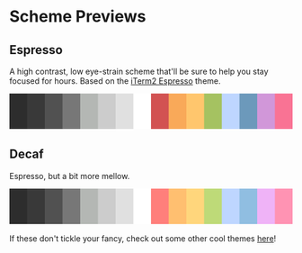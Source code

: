 # Scheme Previews

## Espresso

A high contrast, low eye-strain scheme that'll be sure to help you stay focused for hours.
Based on the [iTerm2 Espresso](https://iterm2colorschemes.com/) theme.

![Espresso theme preview](./png/espresso.png)

## Decaf

Espresso, but a bit more mellow.

![Decaf theme preview](./png/decaf.png)

If these don't tickle your fancy, check out some other cool themes [here](https://github.com/chriskempson/base16)!
